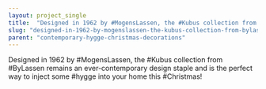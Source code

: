 ```yaml
---
layout: project_single
title:  "Designed in 1962 by #MogensLassen, the #Kubus collection from #ByLassen remains an ever-contemporary design staple and is the perfect way to inject some #hygge into your home this #Christmas!"
slug: "designed-in-1962-by-mogenslassen-the-kubus-collection-from-bylassen-remains-an-ever-contemporary-design-staple-and"
parent: "contemporary-hygge-christmas-decorations"
---
```

Designed in 1962 by #MogensLassen, the #Kubus collection from #ByLassen remains an ever-contemporary design staple and is the perfect way to inject some #hygge into your home this #Christmas!